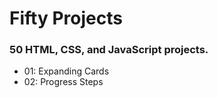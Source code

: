 # Fifty Projects

### 50 HTML, CSS, and JavaScript projects.

-   01: Expanding Cards
-   02: Progress Steps
